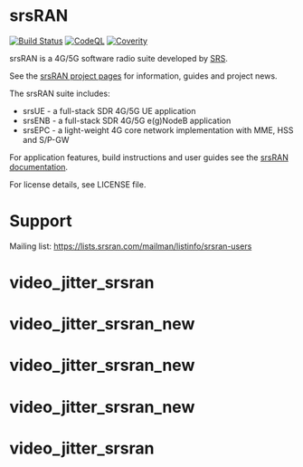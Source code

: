 srsRAN
======

[![Build Status](https://github.com/srsran/srsRAN/actions/workflows/ccpp.yml/badge.svg?branch=master)](https://github.com/srsran/srsRAN/actions/workflows/ccpp.yml)
[![CodeQL](https://github.com/srsran/srsRAN/actions/workflows/codeql.yml/badge.svg?branch=master)](https://github.com/srsran/srsRAN/actions/workflows/codeql.yml)
[![Coverity](https://scan.coverity.com/projects/23045/badge.svg)](https://scan.coverity.com/projects/srsran)

srsRAN is a 4G/5G software radio suite developed by [SRS](http://www.srs.io).

See the [srsRAN project pages](https://www.srsran.com) for information, guides and project news.

The srsRAN suite includes:
  * srsUE - a full-stack SDR 4G/5G UE application
  * srsENB - a full-stack SDR 4G/5G e(g)NodeB application
  * srsEPC - a light-weight 4G core network implementation with MME, HSS and S/P-GW

For application features, build instructions and user guides see the [srsRAN documentation](https://docs.srsran.com).

For license details, see LICENSE file.

Support
=======

Mailing list: https://lists.srsran.com/mailman/listinfo/srsran-users
# video_jitter_srsran
# video_jitter_srsran_new
# video_jitter_srsran_new
# video_jitter_srsran_new
# video_jitter_srsran
